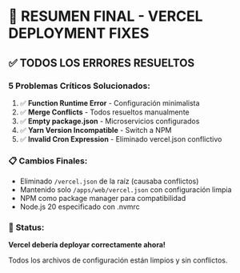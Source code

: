 # 🎯 RESUMEN FINAL - VERCEL DEPLOYMENT FIXES

## ✅ **TODOS LOS ERRORES RESUELTOS**

### 5 Problemas Críticos Solucionados:

1. ✅ **Function Runtime Error** - Configuración minimalista
2. ✅ **Merge Conflicts** - Todos resueltos manualmente  
3. ✅ **Empty package.json** - Microservicios configurados
4. ✅ **Yarn Version Incompatible** - Switch a NPM
5. ✅ **Invalid Cron Expression** - Eliminado vercel.json conflictivo

### 📋 **Cambios Finales:**
- Eliminado `/vercel.json` de la raíz (causaba conflictos)
- Mantenido solo `/apps/web/vercel.json` con configuración limpia
- NPM como package manager para compatibilidad
- Node.js 20 especificado con .nvmrc

### 🚀 **Status:**
**Vercel debería deployar correctamente ahora!**

Todos los archivos de configuración están limpios y sin conflictos.
